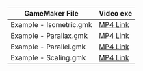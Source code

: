 | GameMaker File | Video exe |
| --- | --- |
|Example - Isometric.gmk | [MP4 Link](https://drive.google.com/open?id=10AJ0f3YoBjhbzLiKbINhFkHXh4O0R-Op) |
|Example - Parallax.gmk | [MP4 Link](https://drive.google.com/open?id=12VeW9ayTY_QxoQh6Var_PlgXLLVS29-a) |
|Example - Parallel.gmk | [MP4 Link](https://drive.google.com/open?id=1lMJUXPHKUUz1zmxVf4NcC9F6jwkkijfF) |
|Example - Scaling.gmk | [MP4 Link](https://drive.google.com/open?id=1-tx3DBFDeC-qTCyc7sLSNeaPjRS9UdL-) |
